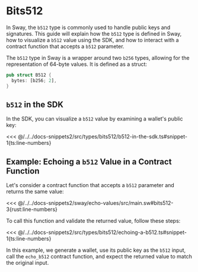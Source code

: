 # Bits512

In Sway, the `b512` type is commonly used to handle public keys and signatures. This guide will explain how the `b512` type is defined in Sway, how to visualize a `b512` value using the SDK, and how to interact with a contract function that accepts a `b512` parameter.

The `b512` type in Sway is a wrapper around two `b256` types, allowing for the representation of 64-byte values. It is defined as a struct:

```rs
pub struct B512 {
  bytes: [b256; 2],
}
```

## `b512` in the SDK

In the SDK, you can visualize a `b512` value by examining a wallet's public key:

<<< @/../../docs-snippets2/src/types/bits512/b512-in-the-sdk.ts#snippet-1{ts:line-numbers}

## Example: Echoing a `b512` Value in a Contract Function

Let's consider a contract function that accepts a `b512` parameter and returns the same value:

<<< @/../../docs-snippets2/sway/echo-values/src/main.sw#bits512-3{rust:line-numbers}

To call this function and validate the returned value, follow these steps:

<<< @/../../docs-snippets2/src/types/bits512/echoing-a-b512.ts#snippet-1{ts:line-numbers}

In this example, we generate a wallet, use its public key as the `b512` input, call the `echo_b512` contract function, and expect the returned value to match the original input.
